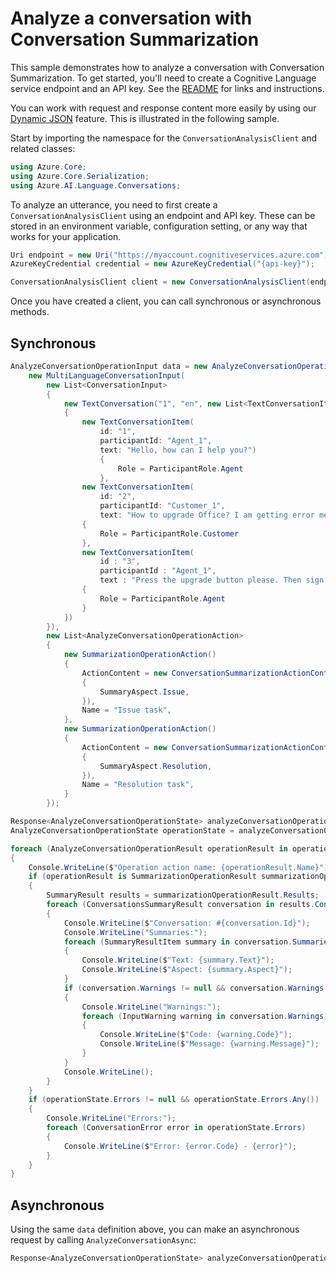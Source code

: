 # Analyze a conversation with Conversation Summarization

This sample demonstrates how to analyze a conversation with Conversation Summarization. To get started, you'll need to create a Cognitive Language service endpoint and an API key. See the [README](https://github.com/Azure/azure-sdk-for-net/blob/main/sdk/cognitivelanguage/Azure.AI.Language.Conversations/README.md) for links and instructions.

You can work with request and response content more easily by using our [Dynamic JSON](https://aka.ms/azsdk/net/dynamiccontent) feature. This is illustrated in the following sample.

Start by importing the namespace for the `ConversationAnalysisClient` and related classes:

```C# Snippet:ConversationAnalysisClient_Namespaces
using Azure.Core;
using Azure.Core.Serialization;
using Azure.AI.Language.Conversations;
```

To analyze an utterance, you need to first create a `ConversationAnalysisClient` using an endpoint and API key. These can be stored in an environment variable, configuration setting, or any way that works for your application.

```C# Snippet:ConversationAnalysisClient_Create
Uri endpoint = new Uri("https://myaccount.cognitiveservices.azure.com");
AzureKeyCredential credential = new AzureKeyCredential("{api-key}");

ConversationAnalysisClient client = new ConversationAnalysisClient(endpoint, credential);
```

Once you have created a client, you can call synchronous or asynchronous methods.

## Synchronous

```C# Snippet:AnalyzeConversation_ConversationSummarization
AnalyzeConversationOperationInput data = new AnalyzeConversationOperationInput(
    new MultiLanguageConversationInput(
        new List<ConversationInput>
        {
            new TextConversation("1", "en", new List<TextConversationItem>()
            {
                new TextConversationItem(
                    id: "1",
                    participantId: "Agent_1",
                    text: "Hello, how can I help you?")
                    {
                        Role = ParticipantRole.Agent
                    },
                new TextConversationItem(
                    id: "2",
                    participantId: "Customer_1",
                    text: "How to upgrade Office? I am getting error messages the whole day.")
                {
                    Role = ParticipantRole.Customer
                },
                new TextConversationItem(
                    id : "3",
                    participantId : "Agent_1",
                    text : "Press the upgrade button please. Then sign in and follow the instructions.")
                {
                    Role = ParticipantRole.Agent
                }
            })
        }),
        new List<AnalyzeConversationOperationAction>
        {
            new SummarizationOperationAction()
            {
                ActionContent = new ConversationSummarizationActionContent(new List<SummaryAspect>
                {
                    SummaryAspect.Issue,
                }),
                Name = "Issue task",
            },
            new SummarizationOperationAction()
            {
                ActionContent = new ConversationSummarizationActionContent(new List<SummaryAspect>
                {
                    SummaryAspect.Resolution,
                }),
                Name = "Resolution task",
            }
        });

Response<AnalyzeConversationOperationState> analyzeConversationOperation = client.AnalyzeConversationOperation(data);
AnalyzeConversationOperationState operationState = analyzeConversationOperation.Value;

foreach (AnalyzeConversationOperationResult operationResult in operationState.Actions.Items)
{
    Console.WriteLine($"Operation action name: {operationResult.Name}");
    if (operationResult is SummarizationOperationResult summarizationOperationResult)
    {
        SummaryResult results = summarizationOperationResult.Results;
        foreach (ConversationsSummaryResult conversation in results.Conversations)
        {
            Console.WriteLine($"Conversation: #{conversation.Id}");
            Console.WriteLine("Summaries:");
            foreach (SummaryResultItem summary in conversation.Summaries)
            {
                Console.WriteLine($"Text: {summary.Text}");
                Console.WriteLine($"Aspect: {summary.Aspect}");
            }
            if (conversation.Warnings != null && conversation.Warnings.Any())
            {
                Console.WriteLine("Warnings:");
                foreach (InputWarning warning in conversation.Warnings)
                {
                    Console.WriteLine($"Code: {warning.Code}");
                    Console.WriteLine($"Message: {warning.Message}");
                }
            }
            Console.WriteLine();
        }
    }
    if (operationState.Errors != null && operationState.Errors.Any())
    {
        Console.WriteLine("Errors:");
        foreach (ConversationError error in operationState.Errors)
        {
            Console.WriteLine($"Error: {error.Code} - {error}");
        }
    }
}
```

## Asynchronous

Using the same `data` definition above, you can make an asynchronous request by calling `AnalyzeConversationAsync`:

```C# Snippet:AnalyzeConversationAsync_ConversationSummarization
Response<AnalyzeConversationOperationState> analyzeConversationOperation = await client.AnalyzeConversationOperationAsync(data);
```

